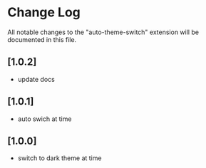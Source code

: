 # Change Log

All notable changes to the "auto-theme-switch" extension will be documented in this file.
## [1.0.2]

- update docs

## [1.0.1]

- auto swich at time
## [1.0.0]

- switch to dark theme at time



